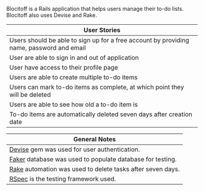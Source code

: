 Blocitoff is a Rails application that helps users manage their to-do lists. Blocitoff also uses Devise and Rake.

| User Stories
| -------------
| Users should be able to sign up for a free account by providing name, password and email
| User are able to sign in and out of application  
| User have access to their profile page
| Users are able to create multiple to-do items
| Users can mark to-do items as complete, at which point they will be deleted
| Users are able to see how old a to-do item is
| To-do items are automatically deleted seven days after creation date

| General Notes
| -------------
| [Devise](https://github.com/plataformatec/devise ) gem was used for user authentication.
| [Faker](https://github.com/stympy/fakerSeeded) database was used to populate database for testing.
| [Rake](http://railscasts.com/episodes/66-custom-rake-tasks) automation was used to delete tasks after seven days.
| [RSpec](http://rspec.info/) is the testing framework used.
